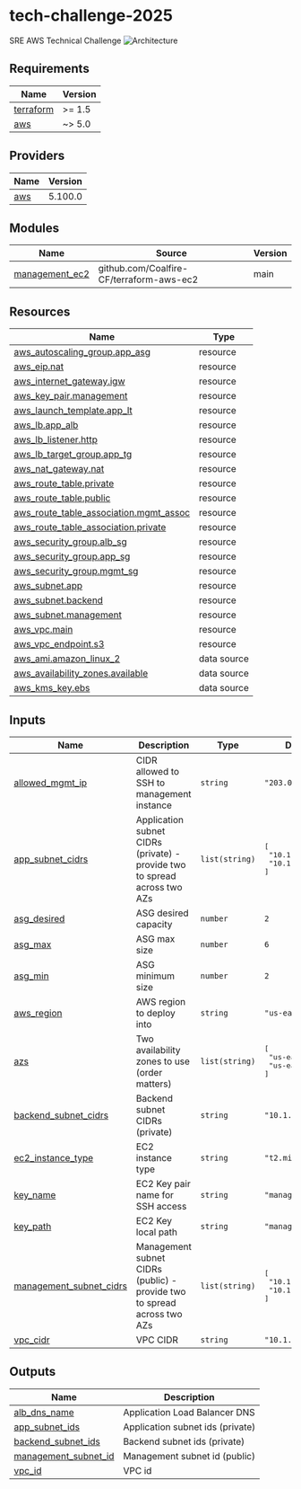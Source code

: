 # tech-challenge-2025
SRE AWS Technical Challenge
![Architecture](docs/architecture.png)

<!-- BEGIN_TF_DOCS -->
## Requirements

| Name | Version |
|------|---------|
| <a name="requirement_terraform"></a> [terraform](#requirement\_terraform) | >= 1.5 |
| <a name="requirement_aws"></a> [aws](#requirement\_aws) | ~> 5.0 |

## Providers

| Name | Version |
|------|---------|
| <a name="provider_aws"></a> [aws](#provider\_aws) | 5.100.0 |

## Modules

| Name | Source | Version |
|------|--------|---------|
| <a name="module_management_ec2"></a> [management\_ec2](#module\_management\_ec2) | github.com/Coalfire-CF/terraform-aws-ec2 | main |

## Resources

| Name | Type |
|------|------|
| [aws_autoscaling_group.app_asg](https://registry.terraform.io/providers/hashicorp/aws/latest/docs/resources/autoscaling_group) | resource |
| [aws_eip.nat](https://registry.terraform.io/providers/hashicorp/aws/latest/docs/resources/eip) | resource |
| [aws_internet_gateway.igw](https://registry.terraform.io/providers/hashicorp/aws/latest/docs/resources/internet_gateway) | resource |
| [aws_key_pair.management](https://registry.terraform.io/providers/hashicorp/aws/latest/docs/resources/key_pair) | resource |
| [aws_launch_template.app_lt](https://registry.terraform.io/providers/hashicorp/aws/latest/docs/resources/launch_template) | resource |
| [aws_lb.app_alb](https://registry.terraform.io/providers/hashicorp/aws/latest/docs/resources/lb) | resource |
| [aws_lb_listener.http](https://registry.terraform.io/providers/hashicorp/aws/latest/docs/resources/lb_listener) | resource |
| [aws_lb_target_group.app_tg](https://registry.terraform.io/providers/hashicorp/aws/latest/docs/resources/lb_target_group) | resource |
| [aws_nat_gateway.nat](https://registry.terraform.io/providers/hashicorp/aws/latest/docs/resources/nat_gateway) | resource |
| [aws_route_table.private](https://registry.terraform.io/providers/hashicorp/aws/latest/docs/resources/route_table) | resource |
| [aws_route_table.public](https://registry.terraform.io/providers/hashicorp/aws/latest/docs/resources/route_table) | resource |
| [aws_route_table_association.mgmt_assoc](https://registry.terraform.io/providers/hashicorp/aws/latest/docs/resources/route_table_association) | resource |
| [aws_route_table_association.private](https://registry.terraform.io/providers/hashicorp/aws/latest/docs/resources/route_table_association) | resource |
| [aws_security_group.alb_sg](https://registry.terraform.io/providers/hashicorp/aws/latest/docs/resources/security_group) | resource |
| [aws_security_group.app_sg](https://registry.terraform.io/providers/hashicorp/aws/latest/docs/resources/security_group) | resource |
| [aws_security_group.mgmt_sg](https://registry.terraform.io/providers/hashicorp/aws/latest/docs/resources/security_group) | resource |
| [aws_subnet.app](https://registry.terraform.io/providers/hashicorp/aws/latest/docs/resources/subnet) | resource |
| [aws_subnet.backend](https://registry.terraform.io/providers/hashicorp/aws/latest/docs/resources/subnet) | resource |
| [aws_subnet.management](https://registry.terraform.io/providers/hashicorp/aws/latest/docs/resources/subnet) | resource |
| [aws_vpc.main](https://registry.terraform.io/providers/hashicorp/aws/latest/docs/resources/vpc) | resource |
| [aws_vpc_endpoint.s3](https://registry.terraform.io/providers/hashicorp/aws/latest/docs/resources/vpc_endpoint) | resource |
| [aws_ami.amazon_linux_2](https://registry.terraform.io/providers/hashicorp/aws/latest/docs/data-sources/ami) | data source |
| [aws_availability_zones.available](https://registry.terraform.io/providers/hashicorp/aws/latest/docs/data-sources/availability_zones) | data source |
| [aws_kms_key.ebs](https://registry.terraform.io/providers/hashicorp/aws/latest/docs/data-sources/kms_key) | data source |

## Inputs

| Name | Description | Type | Default | Required |
|------|-------------|------|---------|:--------:|
| <a name="input_allowed_mgmt_ip"></a> [allowed\_mgmt\_ip](#input\_allowed\_mgmt\_ip) | CIDR allowed to SSH to management instance | `string` | `"203.0.113.5/32"` | no |
| <a name="input_app_subnet_cidrs"></a> [app\_subnet\_cidrs](#input\_app\_subnet\_cidrs) | Application subnet CIDRs (private) - provide two to spread across two AZs | `list(string)` | <pre>[<br/>  "10.1.10.0/24",<br/>  "10.1.11.0/24"<br/>]</pre> | no |
| <a name="input_asg_desired"></a> [asg\_desired](#input\_asg\_desired) | ASG desired capacity | `number` | `2` | no |
| <a name="input_asg_max"></a> [asg\_max](#input\_asg\_max) | ASG max size | `number` | `6` | no |
| <a name="input_asg_min"></a> [asg\_min](#input\_asg\_min) | ASG minimum size | `number` | `2` | no |
| <a name="input_aws_region"></a> [aws\_region](#input\_aws\_region) | AWS region to deploy into | `string` | `"us-east-1"` | no |
| <a name="input_azs"></a> [azs](#input\_azs) | Two availability zones to use (order matters) | `list(string)` | <pre>[<br/>  "us-east-1a",<br/>  "us-east-1b"<br/>]</pre> | no |
| <a name="input_backend_subnet_cidrs"></a> [backend\_subnet\_cidrs](#input\_backend\_subnet\_cidrs) | Backend subnet CIDRs (private) | `string` | `"10.1.20.0/24"` | no |
| <a name="input_ec2_instance_type"></a> [ec2\_instance\_type](#input\_ec2\_instance\_type) | EC2 instance type | `string` | `"t2.micro"` | no |
| <a name="input_key_name"></a> [key\_name](#input\_key\_name) | EC2 Key pair name for SSH access | `string` | `"management-key"` | no |
| <a name="input_key_path"></a> [key\_path](#input\_key\_path) | EC2 Key local path | `string` | `"management-key"` | no |
| <a name="input_management_subnet_cidrs"></a> [management\_subnet\_cidrs](#input\_management\_subnet\_cidrs) | Management subnet CIDRs (public) - provide two to spread across two AZs | `list(string)` | <pre>[<br/>  "10.1.1.0/24",<br/>  "10.1.2.0/24"<br/>]</pre> | no |
| <a name="input_vpc_cidr"></a> [vpc\_cidr](#input\_vpc\_cidr) | VPC CIDR | `string` | `"10.1.0.0/16"` | no |

## Outputs

| Name | Description |
|------|-------------|
| <a name="output_alb_dns_name"></a> [alb\_dns\_name](#output\_alb\_dns\_name) | Application Load Balancer DNS |
| <a name="output_app_subnet_ids"></a> [app\_subnet\_ids](#output\_app\_subnet\_ids) | Application subnet ids (private) |
| <a name="output_backend_subnet_ids"></a> [backend\_subnet\_ids](#output\_backend\_subnet\_ids) | Backend subnet ids (private) |
| <a name="output_management_subnet_id"></a> [management\_subnet\_id](#output\_management\_subnet\_id) | Management subnet id (public) |
| <a name="output_vpc_id"></a> [vpc\_id](#output\_vpc\_id) | VPC id |
<!-- END_TF_DOCS -->